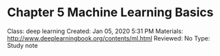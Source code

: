 # Chapter 5 Machine Learning Basics

Class: deep learning
Created: Jan 05, 2020 5:31 PM
Materials: http://www.deeplearningbook.org/contents/ml.html
Reviewed: No
Type: Study note